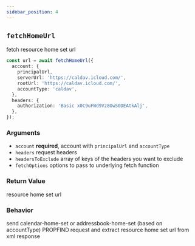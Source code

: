 ```yaml
---
sidebar_position: 4
---
```


## `fetchHomeUrl`

fetch resource home set url

```ts
const url = await fetchHomeUrl({
  account: {
    principalUrl,
    serverUrl: 'https://caldav.icloud.com/',
    rootUrl: 'https://caldav.icloud.com/',
    accountType: 'caldav',
  },
  headers: {
    authorization: 'Basic x0C9uFWd9Vz8OwS0DEAtkAlj',
  },
});
```

### Arguments

- `account` **required**, account with `principalUrl` and `accountType`
- `headers` request headers
- `headersToExclude` array of keys of the headers you want to exclude
- `fetchOptions` options to pass to underlying fetch function

### Return Value

resource home set url

### Behavior

send calendar-home-set or addressbook-home-set (based on accountType) PROPFIND request and extract resource home set url from xml response
